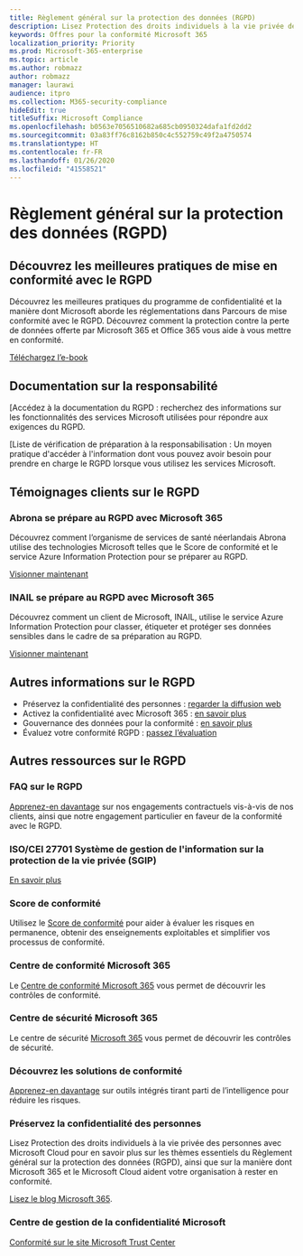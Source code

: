 ```yaml
---
title: Règlement général sur la protection des données (RGPD)
description: Lisez Protection des droits individuels à la vie privée des personnes avec Microsoft Cloud pour en savoir plus sur les thèmes essentiels du Règlement général sur la protection des données (RGPD), ainsi que sur la manière dont Microsoft 365 et le Microsoft Cloud aident votre organisation à rester en conformité.
keywords: Offres pour la conformité Microsoft 365
localization_priority: Priority
ms.prod: Microsoft-365-enterprise
ms.topic: article
ms.author: robmazz
author: robmazz
manager: laurawi
audience: itpro
ms.collection: M365-security-compliance
hideEdit: true
titleSuffix: Microsoft Compliance
ms.openlocfilehash: b0563e7056510682a685cb0950324dafa1fd2dd2
ms.sourcegitcommit: 03a83ff76c8162b850c4c552759c49f2a4750574
ms.translationtype: HT
ms.contentlocale: fr-FR
ms.lasthandoff: 01/26/2020
ms.locfileid: "41558521"
---
```

# <a name="general-data-protection-regulation-gdpr"></a>Règlement général sur la protection des données (RGPD)

## <a name="learn-about-gdpr-compliance-best-practices"></a>Découvrez les meilleures pratiques de mise en conformité avec le RGPD

Découvrez les meilleures pratiques du programme de confidentialité et la manière dont Microsoft aborde les réglementations dans Parcours de mise conformité avec le RGPD. Découvrez comment la protection contre la perte de données offerte par Microsoft 365 et Office 365 vous aide à vous mettre en conformité.

[Téléchargez l’e-book](https://go.microsoft.com/fwlink/p/?linkid=2048383)

## <a name="accountability-documentation"></a>Documentation sur la responsabilité

[Accédez à la documentation du RGPD : recherchez des informations sur les fonctionnalités des services Microsoft utilisées pour répondre aux exigences du RGPD.

[Liste de vérification de préparation à la responsabilisation : Un moyen pratique d'accéder à l'information dont vous pouvez avoir besoin pour prendre en charge le RGPD lorsque vous utilisez les services Microsoft.

## <a name="gdpr-customer-stories"></a>Témoignages clients sur le RGPD

### <a name="abrona-prepares-for-gdpr-with-microsoft-365"></a>Abrona se prépare au RGPD avec Microsoft 365

Découvrez comment l’organisme de services de santé néerlandais Abrona utilise des technologies Microsoft telles que le Score de conformité et le service Azure Information Protection pour se préparer au RGPD.

[Visionner maintenant](https://go.microsoft.com/fwlink/p/?linkid=2048705)

### <a name="inail-prepares-for-gdpr-with-microsoft-365"></a>INAIL se prépare au RGPD avec Microsoft 365

Découvrez comment un client de Microsoft, INAIL, utilise le service Azure Information Protection pour classer, étiqueter et protéger ses données sensibles dans le cadre de sa préparation au RGPD.

[Visionner maintenant](https://go.microsoft.com/fwlink/p/?linkid=2048894)

## <a name="more-information-on-gdpr"></a>Autres informations sur le RGPD

- Préservez la confidentialité des personnes : [regarder la diffusion web](https://go.microsoft.com/fwlink/p/?linkid=2048711)
- Activez la confidentialité avec Microsoft 365 : [en savoir plus](https://go.microsoft.com/fwlink/p/?linkid=2048712)
- Gouvernance des données pour la conformité : [en savoir plus](https://go.microsoft.com/fwlink/p/?linkid=2052751)
- Évaluez votre conformité RGPD : [passez l’évaluation](https://go.microsoft.com/fwlink/?linkid=2048712)

## <a name="additional-gdpr-resources"></a>Autres ressources sur le RGPD

### <a name="gdpr-faq"></a>FAQ sur le RGPD

[Apprenez-en davantage](https://www.microsoft.com/trust-center/privacy/gdpr-faqs) sur nos engagements contractuels vis-à-vis de nos clients, ainsi que notre engagement particulier en faveur de la conformité avec le RGPD.

### <a name="isoiec-27701-privacy-information-management-system-pims"></a>ISO/CEI 27701 Système de gestion de l'information sur la protection de la vie privée (SGIP)

[En savoir plus](offering-iso-27701.md)

### <a name="compliance-score"></a>Score de conformité

Utilisez le [Score de conformité](compliance-score.md) pour aider à évaluer les risques en permanence, obtenir des enseignements exploitables et simplifier vos processus de conformité.

### <a name="microsoft-365-compliance-center"></a>Centre de conformité Microsoft 365

Le [Centre de conformité Microsoft 365](microsoft-365-compliance-center.md) vous permet de découvrir les contrôles de conformité.

### <a name="microsoft-365-security-center"></a>Centre de sécurité Microsoft 365

Le centre de sécurité [Microsoft 365](https://docs.microsoft.com/microsoft-365/security/mtp/overview-security-center) vous permet de découvrir les contrôles de sécurité.

### <a name="discover-compliance-solutions"></a>Découvrez les solutions de conformité

[Apprenez-en davantage](https://products.office.com/business/security-and-compliance/compliance-solutions) sur outils intégrés tirant parti de l’intelligence pour réduire les risques.

### <a name="safeguard-individual-privacy"></a>Préservez la confidentialité des personnes

Lisez Protection des droits individuels à la vie privée des personnes avec Microsoft Cloud pour en savoir plus sur les thèmes essentiels du Règlement général sur la protection des données (RGPD), ainsi que sur la manière dont Microsoft 365 et le Microsoft Cloud aident votre organisation à rester en conformité.

[Lisez le blog Microsoft 365](https://go.microsoft.com/fwlink/p/?linkid=2048733).

### <a name="microsoft-trust-center"></a>Centre de gestion de la confidentialité Microsoft

[Conformité sur le site Microsoft Trust Center](https://www.microsoft.com/trust-center/compliance/compliance-overview)
